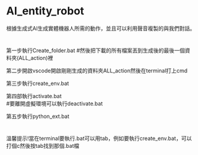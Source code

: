 # AI_entity_robot
根據生成式AI生成實體機器人所需的動作，並且可以利用聲音複製的與我們對話。
#
第一步執行Create_folder.bat
#然後把下載的所有檔案丟到生成後的最後一個資料夾(ALL_action)裡  
  
第二步開啟vscode開啟剛剛生成的資料夾ALL_action然後在terminal打上cmd  
  
第三步執行create_env.bat
  
第四部執行activate.bat  
#要離開虛擬環境可以執行deactivate.bat   
  
第五步執行python_ext.bat
#
溫馨提示!當在terminal要執行.bat可以用tab，例如要執行create_env.bat，可以打個c然後按tab找到那個.bat檔
